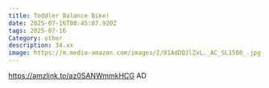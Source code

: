 ```yaml
---
title: Toddler Balance Bike!
date: 2025-07-16T08:45:07.920Z
tags: 2025-07-16
Category: other
description: 34.xx
image: https://m.media-amazon.com/images/I/81AdDQJlZxL._AC_SL1500_.jpg
---
```

https://amzlink.to/az0SANWmmkHCG
AD